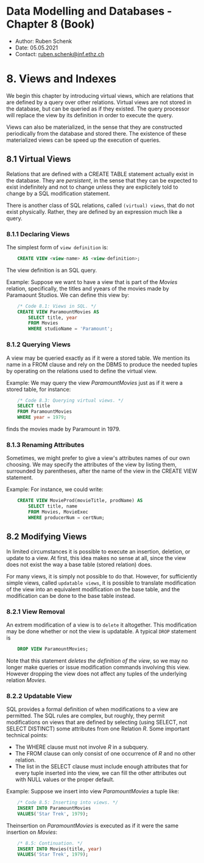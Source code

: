 # Data Modelling and Databases - Chapter 8 (Book)
- Author: Ruben Schenk
- Date: 05.05.2021
- Contact: ruben.schenk@inf.ethz.ch

# 8. Views and Indexes
We begin this chapter by introducing virtual views, which are relations that are defined by a query over other relations. Virtual views are not stored in the database, but can be queried as if they existed. The query processor will replace the view by its definition in order to execute the query.

Views can also be materialized, in the sense that they are constructed periodically from the database and stored there. The existence of these materialized views can be speed up the execution of queries.

## 8.1 Virtual Views
Relations that are defined with a CREATE TABLE statement actually exist in the database. They are *persistent*, in the sense that they can be expected to exist indefinitely and not to change unless they are explicitely told to change by a SQL modification statement.

There is another class of SQL relations, called `(virtual) views`, that do not exist physically. Rather, they are defined by an expression much like a query.

### 8.1.1 Declaring Views
The simplest form of `view definition` is:

```sql
    CREATE VIEW <view-name> AS <view-definition>;
```

The view definition is an SQL query.

Example: Suppose we want to have a view that is part of the *Movies* relation, specifically, the titles and yyears of the movies made by Paramaount Studios. We can define this view by:

```sql
    /* Code 8.1: Views in SQL. */
    CREATE VIEW ParamountMovies AS
        SELECT title, year
        FROM Movies
        WHERE studioName = 'Paramount';
```

### 8.1.2 Querying Views
A view may be queried exactly as if it were a stored table. We mention its name in a FROM clause and rely on the DBMS to produce the needed tuples by operating on the relations used to define the virtual view.

Example: We may query the view *ParamountMovies* just as if it were a stored table, for instance:

```sql
    /* Code 8.3: Querying virtual views. */
    SELECT title
    FROM ParamountMovies
    WHERE year = 1979;
```

finds the movies made by Paramount in 1979.

### 8.1.3 Renaming Attributes
Sometimes, we might prefer to give a view's attributes names of our own choosing. We may specify the attributes of the view by listing them, surrounded by parentheses, after the name of the view in the CREATE VIEW statement. 

Example: For instance, we could write:

```sql
    CREATE VIEW MovieProd(movieTitle, prodName) AS
        SELECT title, name
        FROM Movies, MovieExec
        WHERE producerNum = certNum;
```

## 8.2 Modifying Views
In limited circumstances it is possible to execute an insertion, deletion, or update to a view. At first, this idea makes no sense at all, since the view does not exist the way a base table (stored relation) does.

For many views, it is simply not possible to do that. However, for sufficiently simple views, called `updatable views`, it is possible to translate modification of the view into an equivalent modification on the base table, and the modification can be done to the base table instead.

### 8.2.1 View Removal
An extrem modification of a view is to `delete` it altogether. This modification may be done whether or not the view is updatable. A typical `DROP` statement is

```sql
    DROP VIEW ParamountMovies;
```

Note that this statement *deletes the definition of the view*, so we may no longer make queries or issue modification commands involving this view. However dropping the view does not affect any tuples of the underlying relation *Movies*.

### 8.2.2 Updatable View
SQL provides a formal definition of when modifications to a view are permitted. The SQL rules are complex, but roughly, they permit modifications on views that are defined by selecting (using SELECT, not SELECT DISTINCT) some attributes from one Relation $R$. Some important technical points:
- The WHERE clause must not involve $R$ in a subquery.
- The FROM clause can only consist of one occurrence of $R$ and no other relation.
- The list in the SELECT clause must include enough attributes that for every tuple inserted into the view, we can fill the other attributes out with NULL values or the proper default.

Example: Suppose we insert into view *ParamountMovies* a tuple like:

```sql
    /* Code 8.5: Inserting into views. */
    INSERT INTO ParamountMovies
    VALUES('Star Trek', 1979);
```

Theinsertion on *ParamountMovies* is executed as if it were the same insertion on *Movies*:

```sql
    /* 8.5: Continuation. */
    INSERT INTO Movies(title, year)
    VALUES('Star Trek', 1979);
```